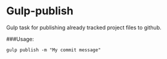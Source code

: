 Gulp-publish
============

Gulp task for publishing already tracked project files to github.


###Usage:

```
gulp publish -m "My commit message"
```